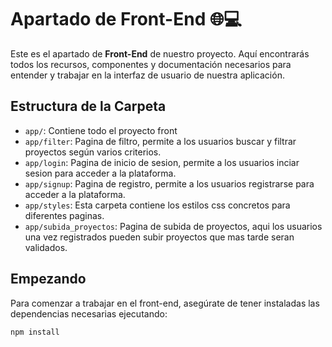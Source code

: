 # Apartado de Front-End 🌐💻

Este es el apartado de **Front-End** de nuestro proyecto. Aquí encontrarás todos los recursos, componentes y documentación necesarios para entender y trabajar en la interfaz de usuario de nuestra aplicación.

## Estructura de la Carpeta

- `app/`: Contiene todo el proyecto front
- `app/filter`: Pagina de filtro, permite a los usuarios buscar y filtrar proyectos según varios criterios.
- `app/login`: Pagina de inicio de sesion, permite a los usuarios inciar sesion para acceder a la plataforma.
- `app/signup`: Pagina de registro, permite a los usuarios registrarse para acceder a la plataforma.
- `app/styles`: Esta carpeta contiene los estilos css concretos para diferentes paginas.
- `app/subida_proyectos`: Pagina de subida de proyectos, aqui los usuarios una vez registrados pueden subir proyectos que mas tarde seran validados.   


## Empezando

Para comenzar a trabajar en el front-end, asegúrate de tener instaladas las dependencias necesarias ejecutando:

```bash
npm install
